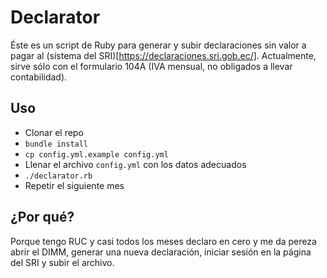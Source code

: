 # Declarator

Éste es un script de Ruby para generar y subir declaraciones sin valor a pagar
al (sistema del SRI)[https://declaraciones.sri.gob.ec/]. Actualmente, sirve
sólo con el formulario 104A (IVA mensual, no obligados a llevar contabilidad).

## Uso

- Clonar el repo
- `bundle install`
- `cp config.yml.example config.yml`
- Llenar el archivo `config.yml` con los datos adecuados
- `./declarator.rb`
- Repetir el siguiente mes

## ¿Por qué?

Porque tengo RUC y casi todos los meses declaro en cero y me da pereza abrir el
DIMM, generar una nueva declaración, iniciar sesión en la página del SRI y
subir el archivo.
